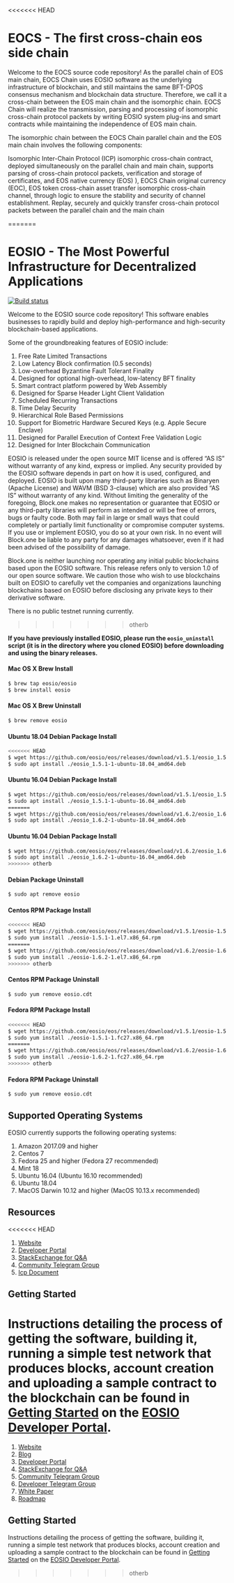 <<<<<<< HEAD
# EOCS - The first cross-chain eos side chain

Welcome to the EOCS source code repository! As the parallel chain of EOS main chain, EOCS Chain uses EOSIO software as the underlying infrastructure of blockchain, and still maintains the same BFT-DPOS consensus mechanism and blockchain data structure. Therefore, we call it a cross-chain between the EOS main chain and the isomorphic chain. EOCS Chain will realize the transmission, parsing and processing of isomorphic cross-chain protocol packets by writing EOSIO system plug-ins and smart contracts while maintaining the independence of EOS main chain.

The isomorphic chain between the EOCS Chain parallel chain and the EOS main chain involves the following components: 

Isomorphic Inter-Chain Protocol (ICP) isomorphic cross-chain contract, deployed simultaneously on the parallel chain and main chain, supports parsing of cross-chain protocol packets, verification and storage of certificates, and EOS native currency (EOS) ), EOCS Chain original currency (EOC), EOS token cross-chain asset transfer isomorphic cross-chain channel, through logic to ensure the stability and security of channel establishment. Replay, securely and quickly transfer cross-chain protocol packets between the parallel chain and the main chain

=======

# EOSIO - The Most Powerful Infrastructure for Decentralized Applications

[![Build status](https://badge.buildkite.com/370fe5c79410f7d695e4e34c500b4e86e3ac021c6b1f739e20.svg?branch=master)](https://buildkite.com/EOSIO/eosio)

Welcome to the EOSIO source code repository! This software enables businesses to rapidly build and deploy high-performance and high-security blockchain-based applications.

Some of the groundbreaking features of EOSIO include:

1. Free Rate Limited Transactions 
1. Low Latency Block confirmation (0.5 seconds)
1. Low-overhead Byzantine Fault Tolerant Finality
1. Designed for optional high-overhead, low-latency BFT finality 
1. Smart contract platform powered by Web Assembly
1. Designed for Sparse Header Light Client Validation
1. Scheduled Recurring Transactions 
1. Time Delay Security
1. Hierarchical Role Based Permissions
1. Support for Biometric Hardware Secured Keys (e.g. Apple Secure Enclave)
1. Designed for Parallel Execution of Context Free Validation Logic
1. Designed for Inter Blockchain Communication 

EOSIO is released under the open source MIT license and is offered “AS IS” without warranty of any kind, express or implied. Any security provided by the EOSIO software depends in part on how it is used, configured, and deployed. EOSIO is built upon many third-party libraries such as Binaryen (Apache License) and WAVM  (BSD 3-clause) which are also provided “AS IS” without warranty of any kind. Without limiting the generality of the foregoing, Block.one makes no representation or guarantee that EOSIO or any third-party libraries will perform as intended or will be free of errors, bugs or faulty code. Both may fail in large or small ways that could completely or partially limit functionality or compromise computer systems. If you use or implement EOSIO, you do so at your own risk. In no event will Block.one be liable to any party for any damages whatsoever, even if it had been advised of the possibility of damage.  

Block.one is neither launching nor operating any initial public blockchains based upon the EOSIO software. This release refers only to version 1.0 of our open source software. We caution those who wish to use blockchains built on EOSIO to carefully vet the companies and organizations launching blockchains based on EOSIO before disclosing any private keys to their derivative software. 

There is no public testnet running currently.
>>>>>>> otherb

**If you have previously installed EOSIO, please run the `eosio_uninstall` script (it is in the directory where you cloned EOSIO) before downloading and using the binary releases.**

#### Mac OS X Brew Install
```sh
$ brew tap eosio/eosio
$ brew install eosio
```
#### Mac OS X Brew Uninstall
```sh
$ brew remove eosio
```
#### Ubuntu 18.04 Debian Package Install
```sh
<<<<<<< HEAD
$ wget https://github.com/eosio/eos/releases/download/v1.5.1/eosio_1.5.1-1-ubuntu-18.04_amd64.deb
$ sudo apt install ./eosio_1.5.1-1-ubuntu-18.04_amd64.deb
```
#### Ubuntu 16.04 Debian Package Install
```sh
$ wget https://github.com/eosio/eos/releases/download/v1.5.1/eosio_1.5.1-1-ubuntu-16.04_amd64.deb
$ sudo apt install ./eosio_1.5.1-1-ubuntu-16.04_amd64.deb
=======
$ wget https://github.com/eosio/eos/releases/download/v1.6.2/eosio_1.6.2-1-ubuntu-18.04_amd64.deb
$ sudo apt install ./eosio_1.6.2-1-ubuntu-18.04_amd64.deb
```
#### Ubuntu 16.04 Debian Package Install
```sh
$ wget https://github.com/eosio/eos/releases/download/v1.6.2/eosio_1.6.2-1-ubuntu-16.04_amd64.deb
$ sudo apt install ./eosio_1.6.2-1-ubuntu-16.04_amd64.deb
>>>>>>> otherb
```
#### Debian Package Uninstall
```sh
$ sudo apt remove eosio
```
#### Centos RPM Package Install
```sh
<<<<<<< HEAD
$ wget https://github.com/eosio/eos/releases/download/v1.5.1/eosio-1.5.1-1.el7.x86_64.rpm
$ sudo yum install ./eosio-1.5.1-1.el7.x86_64.rpm
=======
$ wget https://github.com/eosio/eos/releases/download/v1.6.2/eosio-1.6.2-1.el7.x86_64.rpm
$ sudo yum install ./eosio-1.6.2-1.el7.x86_64.rpm
>>>>>>> otherb
```
#### Centos RPM Package Uninstall
```sh
$ sudo yum remove eosio.cdt
```
#### Fedora RPM Package Install
```sh
<<<<<<< HEAD
$ wget https://github.com/eosio/eos/releases/download/v1.5.1/eosio-1.5.1-1.fc27.x86_64.rpm
$ sudo yum install ./eosio-1.5.1-1.fc27.x86_64.rpm
=======
$ wget https://github.com/eosio/eos/releases/download/v1.6.2/eosio-1.6.2-1.fc27.x86_64.rpm
$ sudo yum install ./eosio-1.6.2-1.fc27.x86_64.rpm
>>>>>>> otherb
```
#### Fedora RPM Package Uninstall
```sh
$ sudo yum remove eosio.cdt
```

## Supported Operating Systems
EOSIO currently supports the following operating systems:  
1. Amazon 2017.09 and higher
2. Centos 7
3. Fedora 25 and higher (Fedora 27 recommended)
4. Mint 18
5. Ubuntu 16.04 (Ubuntu 16.10 recommended)
6. Ubuntu 18.04
7. MacOS Darwin 10.12 and higher (MacOS 10.13.x recommended)

## Resources
<<<<<<< HEAD
1. [Website](http://eocs.io)
1. [Developer Portal](https://developers.eos.io)
1. [StackExchange for Q&A](https://eosio.stackexchange.com/)
1. [Community Telegram Group](https://t.me/eocschain)
1. [Icp Document](https://github.com/eocschain/eocs/blob/master/ICP.md)


<a name="gettingstarted"></a>
## Getting Started
Instructions detailing the process of getting the software, building it, running a simple test network that produces blocks, account creation and uploading a sample contract to the blockchain can be found in [Getting Started](https://developers.eos.io/eosio-nodeos/docs/overview-1) on the [EOSIO Developer Portal](https://developers.eos.io).
=======
1. [Website](https://eos.io)
1. [Blog](https://medium.com/eosio)
1. [Developer Portal](https://developers.eos.io)
1. [StackExchange for Q&A](https://eosio.stackexchange.com/)
1. [Community Telegram Group](https://t.me/EOSProject)
1. [Developer Telegram Group](https://t.me/joinchat/EaEnSUPktgfoI-XPfMYtcQ)
1. [White Paper](https://github.com/EOSIO/Documentation/blob/master/TechnicalWhitePaper.md)
1. [Roadmap](https://github.com/EOSIO/Documentation/blob/master/Roadmap.md)

<a name="gettingstarted"></a>
## Getting Started
Instructions detailing the process of getting the software, building it, running a simple test network that produces blocks, account creation and uploading a sample contract to the blockchain can be found in [Getting Started](https://developers.eos.io/eosio-home/docs) on the [EOSIO Developer Portal](https://developers.eos.io).
>>>>>>> otherb
